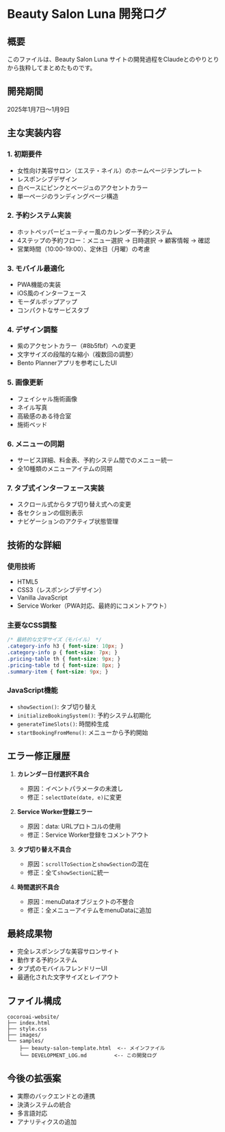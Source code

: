 # Beauty Salon Luna 開発ログ

## 概要
このファイルは、Beauty Salon Luna サイトの開発過程をClaudeとのやりとりから抜粋してまとめたものです。

## 開発期間
2025年1月7日〜1月9日

## 主な実装内容

### 1. 初期要件
- 女性向け美容サロン（エステ・ネイル）のホームページテンプレート
- レスポンシブデザイン
- 白ベースにピンクとベージュのアクセントカラー
- 単一ページのランディングページ構造

### 2. 予約システム実装
- ホットペッパービューティー風のカレンダー予約システム
- 4ステップの予約フロー：メニュー選択 → 日時選択 → 顧客情報 → 確認
- 営業時間（10:00-19:00）、定休日（月曜）の考慮

### 3. モバイル最適化
- PWA機能の実装
- iOS風のインターフェース
- モーダルポップアップ
- コンパクトなサービスタブ

### 4. デザイン調整
- 紫のアクセントカラー（#8b5fbf）への変更
- 文字サイズの段階的な縮小（複数回の調整）
- Bento Plannerアプリを参考にしたUI

### 5. 画像更新
- フェイシャル施術画像
- ネイル写真
- 高級感のある待合室
- 施術ベッド

### 6. メニューの同期
- サービス詳細、料金表、予約システム間でのメニュー統一
- 全10種類のメニューアイテムの同期

### 7. タブ式インターフェース実装
- スクロール式からタブ切り替え式への変更
- 各セクションの個別表示
- ナビゲーションのアクティブ状態管理

## 技術的な詳細

### 使用技術
- HTML5
- CSS3（レスポンシブデザイン）
- Vanilla JavaScript
- Service Worker（PWA対応、最終的にコメントアウト）

### 主要なCSS調整
```css
/* 最終的な文字サイズ（モバイル） */
.category-info h3 { font-size: 10px; }
.category-info p { font-size: 7px; }
.pricing-table th { font-size: 9px; }
.pricing-table td { font-size: 8px; }
.summary-item { font-size: 9px; }
```

### JavaScript機能
- `showSection()`: タブ切り替え
- `initializeBookingSystem()`: 予約システム初期化
- `generateTimeSlots()`: 時間枠生成
- `startBookingFromMenu()`: メニューから予約開始

## エラー修正履歴

1. **カレンダー日付選択不具合**
   - 原因：イベントパラメータの未渡し
   - 修正：`selectDate(date, e)`に変更

2. **Service Worker登録エラー**
   - 原因：data: URLプロトコルの使用
   - 修正：Service Worker登録をコメントアウト

3. **タブ切り替え不具合**
   - 原因：`scrollToSection`と`showSection`の混在
   - 修正：全て`showSection`に統一

4. **時間選択不具合**
   - 原因：menuDataオブジェクトの不整合
   - 修正：全メニューアイテムをmenuDataに追加

## 最終成果物
- 完全レスポンシブな美容サロンサイト
- 動作する予約システム
- タブ式のモバイルフレンドリーUI
- 最適化された文字サイズとレイアウト

## ファイル構成
```
cocoroai-website/
├── index.html
├── style.css
├── images/
└── samples/
    ├── beauty-salon-template.html  <-- メインファイル
    └── DEVELOPMENT_LOG.md         <-- この開発ログ
```

## 今後の拡張案
- 実際のバックエンドとの連携
- 決済システムの統合
- 多言語対応
- アナリティクスの追加